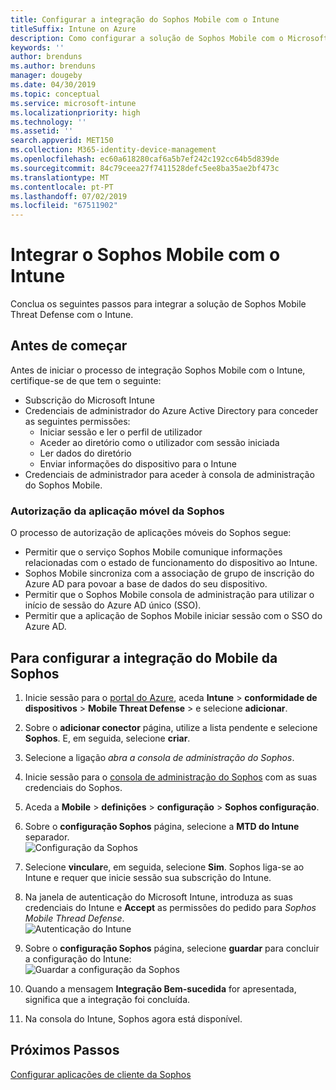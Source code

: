 ```yaml
---
title: Configurar a integração do Sophos Mobile com o Intune
titleSuffix: Intune on Azure
description: Como configurar a solução de Sophos Mobile com o Microsoft Intune para controlar o acesso de dispositivos móveis aos seus recursos empresariais.
keywords: ''
author: brenduns
ms.author: brenduns
manager: dougeby
ms.date: 04/30/2019
ms.topic: conceptual
ms.service: microsoft-intune
ms.localizationpriority: high
ms.technology: ''
ms.assetid: ''
search.appverid: MET150
ms.collection: M365-identity-device-management
ms.openlocfilehash: ec60a618280caf6a5b7ef242c192cc64b5d839de
ms.sourcegitcommit: 84c79ceea27f7411528defc5ee8ba35ae2bf473c
ms.translationtype: MT
ms.contentlocale: pt-PT
ms.lasthandoff: 07/02/2019
ms.locfileid: "67511902"
---
```

# <a name="integrate-sophos-mobile-with-intune"></a>Integrar o Sophos Mobile com o Intune  

Conclua os seguintes passos para integrar a solução de Sophos Mobile Threat Defense com o Intune.  

## <a name="before-you-begin"></a>Antes de começar  

Antes de iniciar o processo de integração Sophos Mobile com o Intune, certifique-se de que tem o seguinte:  
- Subscrição do Microsoft Intune  
- Credenciais de administrador do Azure Active Directory para conceder as seguintes permissões:  
  - Iniciar sessão e ler o perfil de utilizador  
  - Aceder ao diretório como o utilizador com sessão iniciada  
  - Ler dados do diretório  
  - Enviar informações do dispositivo para o Intune  
- Credenciais de administrador para aceder à consola de administração do Sophos Mobile.  


### <a name="sophos-mobile-app-authorization"></a>Autorização da aplicação móvel da Sophos  
  
O processo de autorização de aplicações móveis do Sophos segue:  
- Permitir que o serviço Sophos Mobile comunique informações relacionadas com o estado de funcionamento do dispositivo ao Intune.  
- Sophos Mobile sincroniza com a associação de grupo de inscrição do Azure AD para povoar a base de dados do seu dispositivo.  
- Permitir que o Sophos Mobile consola de administração para utilizar o início de sessão do Azure AD único (SSO).  
- Permitir que a aplicação de Sophos Mobile iniciar sessão com o SSO do Azure AD.  


## <a name="to-set-up-sophos-mobile-integration"></a>Para configurar a integração do Mobile da Sophos  

1. Inicie sessão para o [portal do Azure]( https://portal.azure.com/), aceda **Intune** > **conformidade de dispositivos** > **Mobile Threat Defense** > e selecione **adicionar**.  
2. Sobre o **adicionar conector** página, utilize a lista pendente e selecione **Sophos**. E, em seguida, selecione **criar**.  
3. Selecione a ligação *abra a consola de administração do Sophos*.  
4. Inicie sessão para o [consola de administração do Sophos](https://central.sophos.com/) com as suas credenciais do Sophos.  
5. Aceda a **Mobile** > **definições** > **configuração** > **Sophos configuração**.  
6. Sobre o **configuração Sophos** página, selecione a **MTD do Intune** separador.  
   ![Configuração da Sophos](./media/sophos-mtd-connector-integration/sophos-setup.png) 
 
7. Selecione **vincular**e, em seguida, selecione **Sim**. Sophos liga-se ao Intune e requer que inicie sessão sua subscrição do Intune. 
8. Na janela de autenticação do Microsoft Intune, introduza as suas credenciais do Intune e **Accept** as permissões do pedido para *Sophos Mobile Thread Defense*.  
   ![Autenticação do Intune](./media/sophos-mtd-connector-integration/intune-authentication.png)

9. Sobre o **configuração Sophos** página, selecione **guardar** para concluir a configuração do Intune:  
   ![Guardar a configuração da Sophos](./media/sophos-mtd-connector-integration/save-sophos-configuration.png)  

1. Quando a mensagem **Integração Bem-sucedida** for apresentada, significa que a integração foi concluída.  
1. Na consola do Intune, Sophos agora está disponível.  


## <a name="next-steps"></a>Próximos Passos  
[Configurar aplicações de cliente da Sophos](mtd-apps-ios-app-configuration-policy-add-assign.md)
